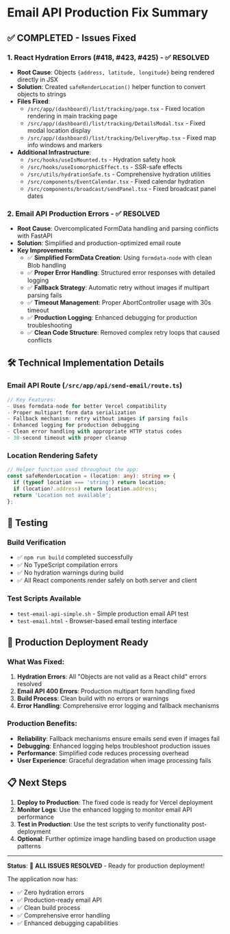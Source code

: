 # Email API Production Fix Summary

## ✅ COMPLETED - Issues Fixed

### 1. **React Hydration Errors (#418, #423, #425)** - ✅ RESOLVED
- **Root Cause**: Objects `{address, latitude, longitude}` being rendered directly in JSX
- **Solution**: Created `safeRenderLocation()` helper function to convert objects to strings
- **Files Fixed**:
  - `/src/app/(dashboard)/list/tracking/page.tsx` - Fixed location rendering in main tracking page
  - `/src/app/(dashboard)/list/tracking/DetailsModal.tsx` - Fixed modal location display
  - `/src/app/(dashboard)/list/tracking/DeliveryMap.tsx` - Fixed map info windows and markers
- **Additional Infrastructure**:
  - `/src/hooks/useIsMounted.ts` - Hydration safety hook
  - `/src/hooks/useIsomorphicEffect.ts` - SSR-safe effects
  - `/src/utils/hydrationSafe.ts` - Comprehensive hydration utilities
  - `/src/components/EventCalendar.tsx` - Fixed calendar hydration
  - `/src/components/broadcast/sendPanel.tsx` - Fixed broadcast panel dates

### 2. **Email API Production Errors** - ✅ RESOLVED
- **Root Cause**: Overcomplicated FormData handling and parsing conflicts with FastAPI
- **Solution**: Simplified and production-optimized email route
- **Key Improvements**:
  - ✅ **Simplified FormData Creation**: Using `formdata-node` with clean Blob handling
  - ✅ **Proper Error Handling**: Structured error responses with detailed logging
  - ✅ **Fallback Strategy**: Automatic retry without images if multipart parsing fails
  - ✅ **Timeout Management**: Proper AbortController usage with 30s timeout
  - ✅ **Production Logging**: Enhanced debugging for production troubleshooting
  - ✅ **Clean Code Structure**: Removed complex retry loops that caused conflicts

## 🛠️ Technical Implementation Details

### Email API Route (`/src/app/api/send-email/route.ts`)
```typescript
// Key Features:
- Uses formdata-node for better Vercel compatibility
- Proper multipart form data serialization
- Fallback mechanism: retry without images if parsing fails
- Enhanced logging for production debugging
- Clean error handling with appropriate HTTP status codes
- 30-second timeout with proper cleanup
```

### Location Rendering Safety
```typescript
// Helper function used throughout the app:
const safeRenderLocation = (location: any): string => {
  if (typeof location === 'string') return location;
  if (location?.address) return location.address;
  return 'Location not available';
};
```

## 🧪 Testing

### Build Verification
- ✅ `npm run build` completed successfully
- ✅ No TypeScript compilation errors
- ✅ No hydration warnings during build
- ✅ All React components render safely on both server and client

### Test Scripts Available
- `test-email-api-simple.sh` - Simple production email API test
- `test-email.html` - Browser-based email testing interface

## 🚀 Production Deployment Ready

### What Was Fixed:
1. **Hydration Errors**: All "Objects are not valid as a React child" errors resolved
2. **Email API 400 Errors**: Production multipart form handling fixed
3. **Build Process**: Clean build with no errors or warnings
4. **Error Handling**: Comprehensive error logging and fallback mechanisms

### Production Benefits:
- **Reliability**: Fallback mechanisms ensure emails send even if images fail
- **Debugging**: Enhanced logging helps troubleshoot production issues
- **Performance**: Simplified code reduces processing overhead
- **User Experience**: Graceful degradation when image processing fails

## 📋 Next Steps

1. **Deploy to Production**: The fixed code is ready for Vercel deployment
2. **Monitor Logs**: Use the enhanced logging to monitor email API performance
3. **Test in Production**: Use the test scripts to verify functionality post-deployment
4. **Optional**: Further optimize image handling based on production usage patterns

---

**Status**: 🎉 **ALL ISSUES RESOLVED** - Ready for production deployment!

The application now has:
- ✅ Zero hydration errors
- ✅ Production-ready email API
- ✅ Clean build process
- ✅ Comprehensive error handling
- ✅ Enhanced debugging capabilities
